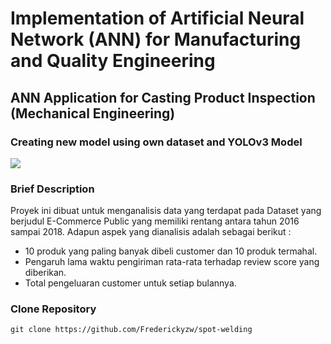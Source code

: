 # Implementation of Artificial Neural Network (ANN) for Manufacturing and Quality Engineering
## ANN Application for Casting Product Inspection (Mechanical Engineering)
### Creating new model using own dataset and YOLOv3 Model

<img src="[.Breadcrumbsspot-welding/cast_def_0_42.jpeg](https://github.com/Frederickyzw/spot-welding/blob/main/cast_def_0_42.jpeg?raw=true)"></img>

### Brief Description
Proyek ini dibuat untuk menganalisis data yang terdapat pada Dataset yang berjudul E-Commerce Public yang memiliki rentang antara tahun 2016 sampai 2018. Adapun aspek yang dianalisis adalah sebagai berikut :
- 10 produk yang paling banyak dibeli customer dan 10 produk termahal.
- Pengaruh lama waktu pengiriman rata-rata terhadap review score yang diberikan.
- Total pengeluaran customer untuk setiap bulannya.

### Clone Repository
```
git clone https://github.com/Frederickyzw/spot-welding
```
